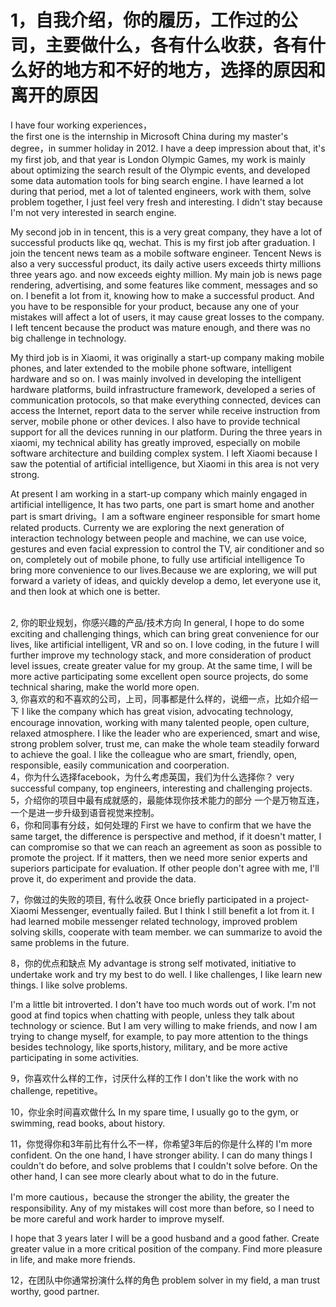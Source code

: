 # 1，自我介绍，你的履历，工作过的公司，主要做什么，各有什么收获，各有什么好的地方和不好的地方，选择的原因和离开的原因
I have four working experiences，
<br/>
the first one is the internship in Microsoft China during my master's degree，in summer holiday in 2012. I have a deep impression about that, it's my first job, and that year is London Olympic Games, my work is mainly about optimizing the search result of the Olympic events, and developed some data automation tools for bing search engine. I have learned a lot during that period, met a lot of talented engineers, work with them, solve problem together, I just feel very fresh and interesting. 
I didn't stay because I'm not very interested in search engine.

My second job in in tencent, this is a very great company, they have a lot of successful products like qq, wechat. This is my first job after graduation. I join the tencent news team as a mobile software engineer. Tencent News is also a very successful product, its daily active users exceeds thirty millions three years ago. and now exceeds eighty million. My main job is news page rendering, advertising, and some features like comment, messages and so on. I benefit a lot from it, knowing how to make a successful product. And you have to be responsible for your product, because any one of your mistakes will affect a lot of users, it may cause great losses to the company. I left tencent because the product was mature enough, and there was no big challenge in technology.

My third job is in Xiaomi, it was originally a start-up company making mobile phones, and later extended to the mobile phone software, intelligent hardware and so on. I was mainly involved in developing the intelligent hardware platforms, build infrastructure framework, developed a series of communication protocols, so that make everything connected, devices can access the Internet, report data to the server while receive instruction from server, mobile phone or other devices. I also have to provide technical support for all the devices running in our platform. During the three years in xiaomi, my technical ability has greatly improved, especially on mobile software architecture and building complex system. I left Xiaomi because I saw the potential of artificial intelligence, but Xiaomi in this area is not very strong.

At present I am working in a start-up company which mainly engaged in artificial intelligence, It has two parts, one part is smart home and 
another part is smart driving。I am a software engineer responsible for smart home related products. Currenty we are exploring the next generation of interaction technology between people and machine, we can use voice, gestures and even facial expression to control the TV, air conditioner and so on, completely out of mobile phone, to fully use artificial intelligence To bring more convenience to our lives.Because we are exploring, we will put forward a variety of ideas, and quickly develop a demo, let everyone use it, and then look at which one is better.

<br/>
2, 你的职业规划，你感兴趣的产品/技术方向
In general, I hope to do some exciting and challenging things, which can bring great convenience for our lives, like artificial intelligent, VR and so on. I love coding, in the future I will further improve my technology stack, and more consideration of product level issues, create greater value for my group. At the same time, I will be more active participating some excellent open source projects, do some technical sharing, make the world more open.

<br/>
3, 你喜欢的和不喜欢的公司，上司，同事都是什么样的，说细一点，比如介绍一下
I like the company which has great vision, advocating technology, encourage innovation, working with many talented people, open culture, relaxed atmosphere.
I like the leader who are experienced, smart and wise, strong problem solver, trust me, can make the whole team steadily forward to achieve the goal.
I like the colleague who are smart, friendly, open, responsible, easily communication and coorperation. 

<br/>
4，你为什么选择facebook，为什么考虑英国，我们为什么选择你？
very successful company, top engineers, interesting and challenging projects.

<br/>
5，介绍你的项目中最有成就感的，最能体现你技术能力的部分
一个是万物互连，一个是进一步升级到语音视觉来控制。

<br/>
6，你和同事有分歧，如何处理的
First we have to confirm that we have the same target, the difference is perspective and method, if it doesn't matter, I can compromise so that we can reach an agreement as soon as possible to promote the project. If it matters, then we need more senior experts and superiors participate for evaluation. If other people don't agree with me, I'll prove it, do experiment and provide the data.

7，你做过的失败的项目, 有什么收获
Once briefly participated in a project-Xiaomi Messenger, eventually failed. But I think I still benefit a lot from it. I had learned mobile messenger related technology, improved problem solving skills, cooperate with team member. we can summarize to avoid the same problems in the future.

8，你的优点和缺点
My advantage is strong self motivated, initiative to undertake work and try my best to do well. I like challenges,  I like learn new things. I like solve problems.

I'm a little bit introverted. I don't have too much words out of work. I'm not good at find topics when chatting with people, unless they talk about technology or science. But I am very willing to make friends, and now I am trying to change myself, for example, to pay more attention to the things besides technology, like sports,history, military, and be more active participating in some activities.

9，你喜欢什么样的工作，讨厌什么样的工作
I don't like the work with no challenge, repetitive。

10，你业余时间喜欢做什么
In my spare time, I usually go to the gym, or swimming, read books, about history.

11，你觉得你和3年前比有什么不一样，你希望3年后的你是什么样的
I'm more confident. On the one hand, I have stronger ability. I can do many things I couldn't do before, and solve problems that I couldn't solve before. On the other hand, I can see more clearly about what to do in the future. 

I'm more cautious，because the stronger the ability, the greater the responsibility. Any of my mistakes will cost more than before, so I need to be more careful and work harder to improve myself.

I hope that 3 years later I will be a good husband and a good father. Create greater value in a more critical position of the company. Find more pleasure in life, and make more friends.


12，在团队中你通常扮演什么样的角色
problem solver in my field, a man trust worthy, good partner.
